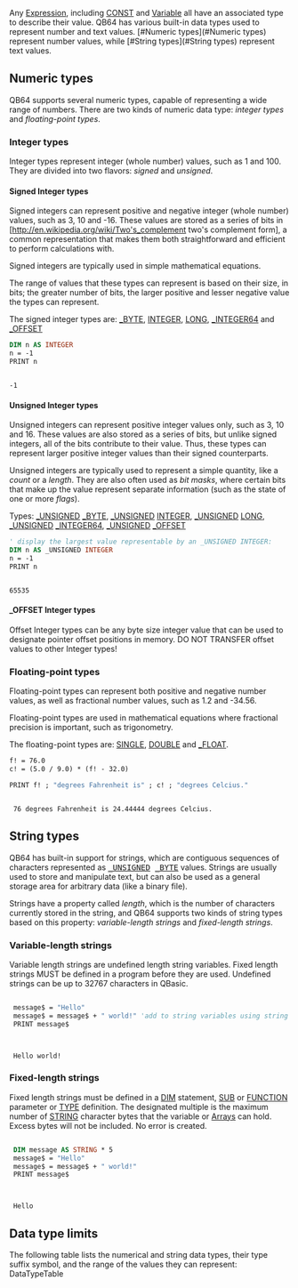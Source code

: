 Any [Expression](Expression), including [CONST](CONST) and [Variable](Variable) all have an associated type to describe their value. QB64 has various built-in data types used to represent number and text values. [#Numeric types](#Numeric types) represent number values, while [#String types](#String types) represent text values.

## Numeric types

QB64 supports several numeric types, capable of representing a wide range of numbers. There are two kinds of numeric data type: *integer types* and *floating-point types*.

### Integer types

Integer types represent integer (whole number) values, such as 1 and 100. They are divided into two flavors: *signed* and *unsigned*.

#### Signed Integer types

Signed integers can represent positive and negative integer (whole number) values, such as 3, 10 and -16. These values are stored as a series of bits in [http://en.wikipedia.org/wiki/Two's_complement two's complement form], a common representation that makes them both straightforward and efficient to perform calculations with.

Signed integers are typically used in simple mathematical equations.

The range of values that these types can represent is based on their size, in bits; the greater number of bits, the larger positive and lesser negative value the types can represent.

The signed integer types are: [_BYTE](_BYTE), [INTEGER](INTEGER), [LONG](LONG), [_INTEGER64](_INTEGER64) and [_OFFSET](_OFFSET)


```vb
DIM n AS INTEGER
n = -1
PRINT n

```

```text

-1

```


#### Unsigned Integer types

Unsigned integers can represent positive integer values only, such as 3, 10 and 16. These values are also stored as a series of bits, but unlike signed integers, all of the bits contribute to their value. Thus, these types can represent larger positive integer values than their signed counterparts.

Unsigned integers are typically used to represent a simple quantity, like a *count* or a *length*. They are also often used as *bit masks*, where certain bits that make up the value represent separate information (such as the state of one or more *flags*).

Types: [_UNSIGNED](_UNSIGNED) [_BYTE](_BYTE), [_UNSIGNED](_UNSIGNED) [INTEGER](INTEGER), [_UNSIGNED](_UNSIGNED) [LONG](LONG), [_UNSIGNED](_UNSIGNED) [_INTEGER64](_INTEGER64), [_UNSIGNED](_UNSIGNED) [_OFFSET](_OFFSET)



```vb
' display the largest value representable by an _UNSIGNED INTEGER:
DIM n AS _UNSIGNED INTEGER
n = -1
PRINT n

```

```text

65535

```



#### _OFFSET Integer types


Offset Integer types can be any byte size integer value that can be used to designate pointer offset positions in memory. DO NOT TRANSFER offset values to other Integer types!


### Floating-point types

Floating-point types can represent both positive and negative number values, as well as fractional number values, such as 1.2 and -34.56.

Floating-point types are used in mathematical equations where fractional precision is important, such as trigonometry.

The floating-point types are: [SINGLE](SINGLE), [DOUBLE](DOUBLE) and [_FLOAT](_FLOAT).



```vb
f! = 76.0
c! = (5.0 / 9.0) * (f! - 32.0)

PRINT f! ; "degrees Fahrenheit is" ; c! ; "degrees Celcius."

```

```text

 76 degrees Fahrenheit is 24.44444 degrees Celcius.

```


## String types

QB64 has built-in support for strings, which are contiguous sequences of characters represented as <tt>[_UNSIGNED](_UNSIGNED) [_BYTE](_BYTE)</tt> values. Strings are usually used to store and manipulate text, but can also be used as a general storage area for arbitrary data (like a binary file).

Strings have a property called *length*, which is the number of characters currently stored in the string, and QB64 supports two kinds of string types based on this property: *variable-length strings* and *fixed-length strings*.

### Variable-length strings


Variable length strings are undefined length string variables. Fixed length strings MUST be defined in a program before they are used. Undefined strings can be up to 32767 characters in QBasic. 



```vb

 message$ = "Hello"
 message$ = message$ + " world!" 'add to string variables using string concatenation only! 
 PRINT message$

```

```text


 Hello world!

```


### Fixed-length strings


Fixed length strings must be defined in a [DIM](DIM) statement, [SUB](SUB) or [FUNCTION](FUNCTION) parameter or [TYPE](TYPE) definition. The designated multiple is the maximum number of [STRING](STRING) character bytes that the variable or [Arrays](Arrays) can hold. Excess bytes will not be included. No error is created.



```vb

 DIM message AS STRING * 5
 message$ = "Hello"
 message$ = message$ + " world!"
 PRINT message$

```

```text


 Hello

```


## Data type limits

The following table lists the numerical and string data types, their type suffix symbol, and the range of the values they can represent:
DataTypeTable




